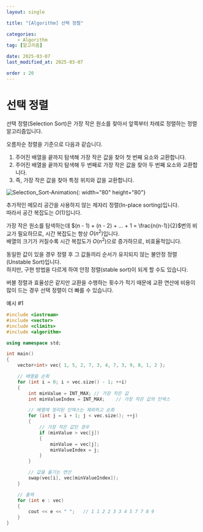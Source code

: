 ```yaml
---
layout: single

title: "[Algorithm] 선택 정렬"

categories:
    - Algorithm
tag: [알고리즘]

date: 2025-03-07
last_modified_at: 2025-03-07

order : 20
---
```


# 선택 정렬

선택 정렬(Selection Sort)은 가장 작은 원소를 찾아서 앞쪽부터 차례로 정렬하는 정렬 알고리즘입니다.

오름차순 정렬을 기준으로 다음과 같습니다.  
1. 주어진 배열을 끝까지 탐색해 가장 작은 값을 찾아 첫 번째 요소와 교환합니다.
2. 주어진 배열을 끝까지 탐색해 두 번째로 가장 작은 값을 찾아 두 번째 요소와 교환합니다.
3. 즉, 가장 작은 값을 찾아 특정 위치와 값을 교환합니다.

![Selection_Sort-Animation]({{site.url}}/images/Algorithm/2025-03-07-Algorithm-Selection_Sort/Selection_Sort-Animation.gif){: width="80" height="80"}

추가적인 메모리 공간을 사용하지 않는 제자리 정렬(In-place sorting)입니다.  
따라서 공간 복잡도는 $O(1)$입니다.

가장 작은 원소를 탐색하는데 $(n - 1) + (n - 2) + ... + 1 = \frac{n(n-1)}{2}$번의 비교가 필요하므로, 시간 복잡도는 항상 $O(n^2)$입니다.  
배열의 크기가 커질수록 시간 복잡도가 $O(n^2)$으로 증가하므로, 비효율적입니다.

동일한 값이 있을 경우 정렬 후 그 값들끼리 순서가 유지되지 않는 불안정 정렬(Unstable Sort)입니다.  
하지만, 구현 방법을 다르게 하여 안정 정렬(stable sort)이 되게 할 수도 있습니다.

버블 정렬과 효율성은 같지만 교환을 수행하는 횟수가 적기 때문에 교환 연산에 비용이 많이 드는 경우 선택 정렬이 더 빠를 수 있습니다.

예시 #1  
```cpp
#include <iostream>
#include <vector>
#include <climits>
#include <algorithm>

using namespace std;

int main()
{
    vector<int> vec{ 1, 5, 2, 7, 3, 4, 7, 3, 9, 8, 1, 2 };

    // 배열을 순회
    for (int i = 0; i < vec.size() - 1; ++i)
    {
        int minValue = INT_MAX; // 가장 작은 값
        int minValueIndex = INT_MAX;    // 가장 작은 값의 인덱스

        // 배열에 정리된 인덱스는 제외하고 순회
        for (int j = i + 1; j < vec.size(); ++j)
        {
            // 가장 작은 값인 경우
            if (minValue > vec[j])
            {
                minValue = vec[j];
                minValueIndex = j;
            }
        }

        // 값을 옮기는 연산
        swap(vec[i], vec[minValueIndex]);
    }

    // 출력
    for (int e : vec)
    {
        cout << e << " ";   // 1 1 2 2 3 3 4 5 7 7 8 9
    }
}
```